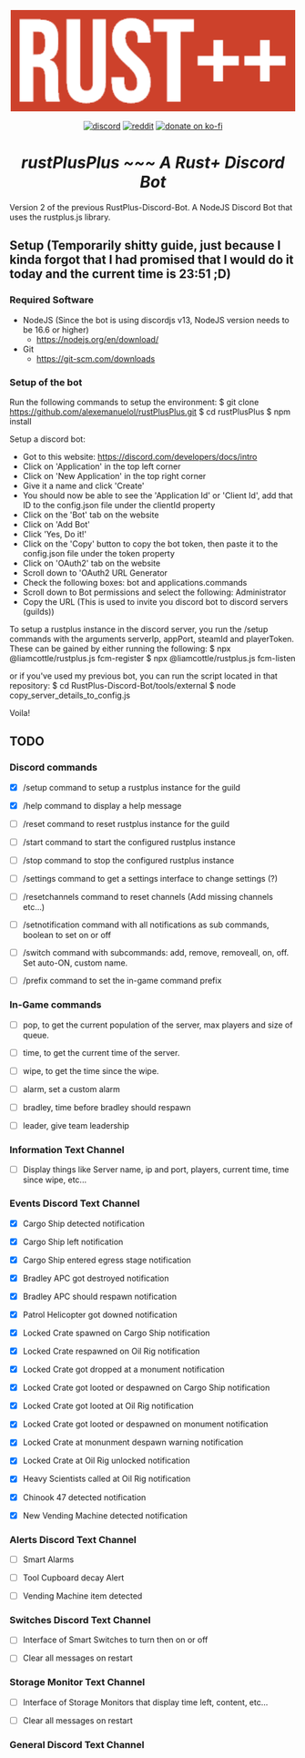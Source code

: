 <p align="center">
<img src="./rustplusplus.png" width="500"></a>
</p>

<p align="center">
<a href="https://discord.gg/vcrKbKVAbc"><img src="https://img.shields.io/badge/Discord-Alexemanuelol%238259-%237289DA?style=flat&logo=discord" alt="discord"/></a>
<a href="https://www.reddit.com/user/Alexemanuelol"><img src="https://img.shields.io/badge/Reddit-Alexemanuelol-FF4500?style=flat&logo=reddit" alt="reddit"/></a>
<a href="https://ko-fi.com/alexemanuelol"><img src="https://img.shields.io/badge/Donate%20a%20Coffee-alexemanuelol-yellow?style=flat&logo=buy-me-a-coffee" alt="donate on ko-fi"/></a>

<h1 align="center"><em><b>rustPlusPlus</b> ~~~ A Rust+ Discord Bot</em></h1>
</p>

Version 2 of the previous RustPlus-Discord-Bot. A NodeJS Discord Bot that uses the rustplus.js library.

## Setup (Temporarily shitty guide, just because I kinda forgot that I had promised that I would do it today and the current time is 23:51 ;D)

### Required Software
- NodeJS (Since the bot is using discordjs v13, NodeJS version needs to be 16.6 or higher)
    - https://nodejs.org/en/download/
- Git
    - https://git-scm.com/downloads

### Setup of the bot
Run the following commands to setup the environment:
    $ git clone https://github.com/alexemanuelol/rustPlusPlus.git
    $ cd rustPlusPlus
    $ npm install

Setup a discord bot:
- Got to this website: https://discord.com/developers/docs/intro
- Click on 'Application' in the top left corner
- Click on 'New Application' in the top right corner
- Give it a name and click 'Create'
- You should now be able to see the 'Application Id' or 'Client Id', add that ID to the config.json file under the clientId property
- Click on the 'Bot' tab on the website
- Click on 'Add Bot'
- Click 'Yes, Do it!'
- Click on the 'Copy' button to copy the bot token, then paste it to the config.json file under the token property
- Click on 'OAuth2' tab on the website
- Scroll down to 'OAuth2 URL Generator
- Check the following boxes: bot and applications.commands
- Scroll down to Bot permissions and select the following: Administrator
- Copy the URL (This is used to invite you discord bot to discord servers (guilds))

To setup a rustplus instance in the discord server, you run the /setup commands with the arguments serverIp, appPort, steamId and playerToken. These can be gained by either running the following:
    $ npx @liamcottle/rustplus.js fcm-register
    $ npx @liamcottle/rustplus.js fcm-listen

or if you've used my previous bot, you can run the script located in that repository:
    $ cd RustPlus-Discord-Bot/tools/external
    $ node copy_server_details_to_config.js

Voila!


## TODO

### Discord commands
- [x] /setup command to setup a rustplus instance for the guild
- [x] /help command to display a help message
- [ ] /reset command to reset rustplus instance for the guild
- [ ] /start command to start the configured rustplus instance
- [ ] /stop command to stop the configured rustplus instance
- [ ] /settings command to get a settings interface to change settings (?)
- [ ] /resetchannels command to reset channels (Add missing channels etc...)
- [ ] /setnotification command with all notifications as sub commands, boolean to set on or off
- [ ] /switch command with subcommands: add, remove, removeall, on, off. Set auto-ON, custom name.
- [ ] /prefix command to set the in-game command prefix


### In-Game commands
- [ ] pop, to get the current population of the server, max players and size of queue.
- [ ] time, to get the current time of the server.
- [ ] wipe, to get the time since the wipe.
- [ ] alarm, set a custom alarm
- [ ] bradley, time before bradley should respawn
- [ ] leader, give team leadership


### Information Text Channel
- [ ] Display things like Server name, ip and port, players, current time, time since wipe, etc...


### Events Discord Text Channel
- [x] Cargo Ship detected notification
- [x] Cargo Ship left notification
- [x] Cargo Ship entered egress stage notification
- [x] Bradley APC got destroyed notification
- [x] Bradley APC should respawn notification
- [x] Patrol Helicopter got downed notification
- [x] Locked Crate spawned on Cargo Ship notification
- [x] Locked Crate respawned on Oil Rig notification
- [x] Locked Crate got dropped at a monument notification
- [x] Locked Crate got looted or despawned on Cargo Ship notification
- [x] Locked Crate got looted at Oil Rig notification
- [x] Locked Crate got looted or despawned on monument notification
- [x] Locked Crate at monunment despawn warning notification
- [x] Locked Crate at Oil Rig unlocked notification
- [x] Heavy Scientists called at Oil Rig notification
- [x] Chinook 47 detected notification
- [x] New Vending Machine detected notification


### Alerts Discord Text Channel
- [ ] Smart Alarms
- [ ] Tool Cupboard decay Alert
- [ ] Vending Machine item detected


### Switches Discord Text Channel
- [ ] Interface of Smart Switches to turn then on or off
- [ ] Clear all messages on restart


### Storage Monitor Text Channel
- [ ] Interface of Storage Monitors that display time left, content, etc...
- [ ] Clear all messages on restart


### General Discord Text Channel